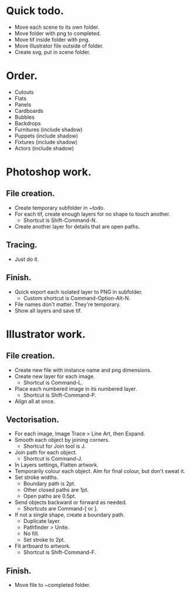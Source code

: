 # Quick todo.
* Move each scene to its own folder.
* Move folder with png to completed.
* Move tif inside folder with png.
* Move Illustrator file outside of folder.
* Create svg, put in scene folder.

# Order.
* Cutouts
* Flats
* Panels
* Cardboards
* Bubbles
* Backdrops
* Furnitures (include shadow)
* Puppets (include shadow)
* Fixtures (include shadow)
* Actors (include shadow)

# Photoshop work.

## File creation.
* Create temporary subfolder in ~todo.
* For each tif, create enough layers for no shape to touch another.
    * Shortcut is Shift-Command-N.
* Create another layer for details that are open paths.

## Tracing.
* Just do it.

## Finish.
* Quick export each isolated layer to PNG in subfolder.
    * Custom shortcut is Command-Option-Alt-N.
* File names don't matter. They're temporary.
* Show all layers and save tif.

# Illustrator work.

## File creation.
* Create new file with instance name and png dimensions.
* Create new layer for each image.
    * Shortcut is Command-L.
* Place each numbered image in its numbered layer.
    * Shortcut is Shift-Command-P.
* Align all at once.

## Vectorisation.
* For each image, Image Trace > Line Art, then Expand.
* Smooth each object by joining corners.
    * Shortcut for Join tool is J.
* Join path for each object.
    * Shortcut is Command-J.
* In Layers settings, Flatten artwork.
* Temporarily colour each object. Aim for final colour, but don't sweat it.
* Set stroke widths.
    * Boundary path is 2pt.
    * Other closed paths are 1pt.
    * Open paths are 0.5pt.
* Send objects backward or forward as needed.
    * Shortcuts are Command-[ or ].
* If not a single shape, create a boundary path.
    * Duplicate layer.
    * Pathfinder > Unite.
    * No fill.
    * Set stroke to 2pt.
* Fit artboard to artwork.
    * Shortcut is Shift-Command-F.

## Finish.
* Move file to ~completed folder.
